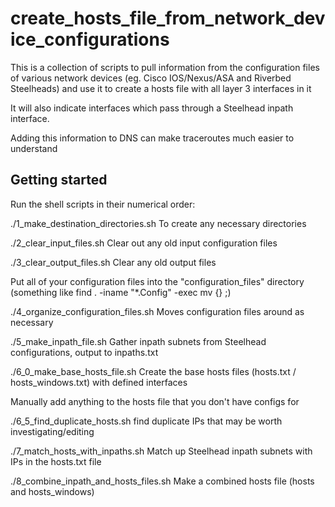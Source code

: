 create_hosts_file_from_network_device_configurations
================
This is a collection of scripts to pull information from the configuration files of various network devices (eg. Cisco IOS/Nexus/ASA and Riverbed Steelheads) and use it to create a hosts file with all layer 3 interfaces in it

It will also indicate interfaces which pass through a Steelhead inpath interface.

Adding this information to DNS can make traceroutes much easier to understand


Getting started
---------------
Run the shell scripts in their numerical order:

./1_make_destination_directories.sh
	To create any necessary directories

./2_clear_input_files.sh
	Clear out any old input configuration files

./3_clear_output_files.sh
	Clear any old output files

Put all of your configuration files into the "configuration_files" directory
  (something like
    find . -iname "*.Config" -exec mv {} <full path to configuration_files> \;)

./4_organize_configuration_files.sh
	Moves configuration files around as necessary

./5_make_inpath_file.sh
	Gather inpath subnets from Steelhead configurations, output to inpaths.txt

./6_0_make_base_hosts_file.sh
	Create the base hosts files (hosts.txt / hosts_windows.txt) with defined interfaces

Manually add anything to the hosts file that you don't have configs for

./6_5_find_duplicate_hosts.sh
	find duplicate IPs that may be worth investigating/editing
	
./7_match_hosts_with_inpaths.sh
	Match up Steelhead inpath subnets with IPs in the hosts.txt file

./8_combine_inpath_and_hosts_files.sh
	Make a combined hosts file (hosts and hosts_windows)
 


